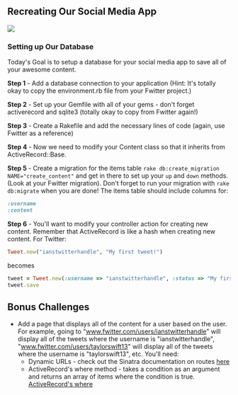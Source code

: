 ## Recreating Our Social Media App

![](http://192.169.195.161/wp-content/uploads/2014/02/smm1.png)

### Setting up Our Database

Today's Goal is to setup a database for your social media app to save all of your awesome content. 

**Step 1** - Add a database connection to your application (Hint: It's totally okay to copy the environment.rb file from your Fwitter project.)

**Step 2** - Set up your Gemfile with all of your gems - don't forget activerecord and sqlite3 (totally okay to copy from Fwitter again!)

**Step 3** - Create a Rakefile and add the necessary lines of code (again, use Fwitter as a reference)

**Step 4** - Now we need to modify your Content class so that it inherits from ActiveRecord::Base. 

**Step 5** - Create a migration for the items table `rake db:create_migration NAME="create_content"` and get in there to set up your `up` and `down` methods. (Look at your Fwitter migration). Don't forget to run your migration with `rake db:migrate` when you are done! The items table should include columns for:

```ruby
:username
:content
```

**Step 6** -  You'll want to modify your controller action for creating new content. Remember that ActiveRecord is like a hash when creating new content. For Twitter: 

```ruby
Tweet.new("ianstwitterhandle", "My first tweet!")
```
becomes

```ruby
tweet = Tweet.new(:username => "ianstwitterhandle", :status => "My first tweet!")
tweet.save
```

## Bonus Challenges
+ Add a page that displays all of the content for a user based on the user. For example, going to "www.fwitter.com/users/ianstwitterhandle" will display all of the tweets where the username is "ianstwitterhandle", "www.fwitter.com/users/taylorswift13" will display all of the tweets where the username is "taylorswift13", etc. You'll need: 
  * Dynamic URLs - check out the Sinatra documentation on routes [here](http://www.sinatrarb.com/intro.html#Routes)
  * ActiveRecord's where method - takes a condition as an argument and returns an array of items where the condition is true. [ActiveRecord's where](http://api.rubyonrails.org/classes/ActiveRecord/QueryMethods.html#method-i-where)
